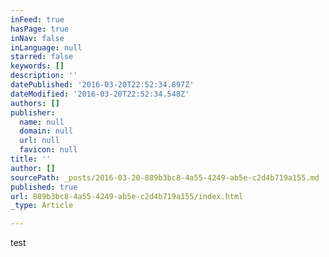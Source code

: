 ```yaml
---
inFeed: true
hasPage: true
inNav: false
inLanguage: null
starred: false
keywords: []
description: ''
datePublished: '2016-03-20T22:52:34.897Z'
dateModified: '2016-03-20T22:52:34.548Z'
authors: []
publisher:
  name: null
  domain: null
  url: null
  favicon: null
title: ''
author: []
sourcePath: _posts/2016-03-20-889b3bc8-4a55-4249-ab5e-c2d4b719a155.md
published: true
url: 889b3bc8-4a55-4249-ab5e-c2d4b719a155/index.html
_type: Article

---
```

test